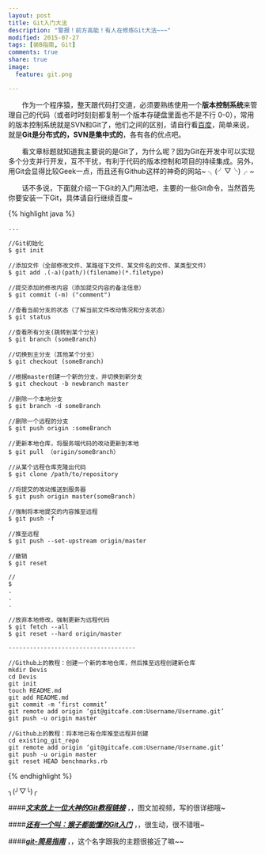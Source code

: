 ```yaml
---
layout: post
title: Git入门大法
description: "警报！前方高能！有人在修炼Git大法~~~"
modified: 2015-07-27
tags: [装B指南, Git]
comments: true
share: true
image:
  feature: git.png

---
```


 

&nbsp;&nbsp;&nbsp;&nbsp;&nbsp;&nbsp;&nbsp;作为一个程序猿，整天跟代码打交道，必须要熟练使用一个**版本控制系统**来管理自己的代码（或者时时刻刻都复制一个版本存硬盘里面也不是不行 0-0），常用的版本控制系统就是SVN和Git了，他们之间的区别，请自行看[百度](https://www.baidu.com/s?ie=utf-8&f=8&rsv_bp=1&rsv_idx=1&tn=baidu&wd=SVN%20GIT%E7%9A%84%E5%8C%BA%E5%88%AB&rsv_pq=e6f135b60002a195&rsv_t=530ezmCpOg66pvhV1ngxYCxTTFN4U8G8zfAcze8KfwML6PivPlCqdonrLV8&rsv_enter=1&inputT=4905&rsv_sug3=39&rsv_sug1=30&rsv_sug2=0&rsv_sug4=6548)，简单来说，就是**Git是分布式的，SVN是集中式的**，各有各的优点吧。

&nbsp;&nbsp;&nbsp;&nbsp;&nbsp;&nbsp;&nbsp;看文章标题就知道我主要说的是Git了，为什么呢？因为Git在开发中可以实现多个分支并行开发，互不干扰，有利于代码的版本控制和项目的持续集成。另外，用Git会显得比较Geek一点，而且还有Github这样的神奇的网站~ ╮(╯▽╰)╭ ~

&nbsp;&nbsp;&nbsp;&nbsp;&nbsp;&nbsp;&nbsp;话不多说，下面就介绍一下Git的入门用法吧，主要的一些Git命令，当然首先你要安装一下Git，具体请自行继续百度~
	

{% highlight java %}

	...
	
	//Git初始化
	$ git init  
	
	//添加文件（全部修改文件、某路径下文件、某文件名的文件、某类型文件）
	$ git add .(-a)(path/)(filename)(*.filetype)
	
	//提交添加的修改内容（添加提交内容的备注信息）
	$ git commit (-m) ("comment")
	
	//查看当前分支的状态（了解当前文件改动情况和分支状态）
	$ git status
	
	//查看所有分支(跳转到某个分支)
	$ git branch (someBranch)
	
	//切换到主分支（其他某个分支）
	$ git checkout (someBranch)

	//根据master创建一个新的分支，并切换到新分支
	$ git checkout -b newbranch master

	//删除一个本地分支
	$ git branch -d someBranch

	//删除一个远程的分支
	$ git push origin :someBranch
	
	//更新本地仓库，将服务端代码的改动更新到本地
	$ git pull （origin/someBranch）
	
	//从某个远程仓库克隆出代码
	$ git clone /path/to/repository
	
	//将提交的改动推送到服务器
	$ git push origin master(someBranch)
	
	//强制将本地提交的内容推至远程
	$ git push -f 

	//推至远程
	$ git push --set-upstream origin/master

	//撤销
	$ git reset

	//
	$ 
	.
	.
	.
	
	//放弃本地修改，强制更新为远程代码
	$ git fetch --all
	$ git reset --hard origin/master

	------------------------------------
	
	//Github上的教程：创建一个新的本地仓库，然后推至远程创建新仓库
	mkdir Devis
	cd Devis 
	git init 
	touch README.md 
	git add README.md 
	git commit -m ‘first commit’ 
	git remote add origin ‘git@gitcafe.com:Username/Username.git’ 
	git push -u origin master 

	//Github上的教程：将本地已有仓库推至远程并创建
	cd existing_git_repo 
	git remote add origin ‘git@gitcafe.com:Username/Username.git’ 
	git push -u origin master 
	git reset HEAD benchmarks.rb
	
	

{% endhighlight %}


╮(╯▽╰)╭



####***[文末放上一位大神的Git教程链接](http://www.liaoxuefeng.com/wiki/0013739516305929606dd18361248578c67b8067c8c017b000)*** ，，图文加视频，写的很详细哦~

####***[还有一个叫：猴子都能懂的Git入门](http://backlogtool.com/git-guide/cn/intro/intro1_1.html)*** ，，很生动，很不错哦~

####***[git-简易指南](http://rogerdudler.github.io/git-guide/index.zh.html)*** ，，这个名字跟我的主题很接近了嘛~~